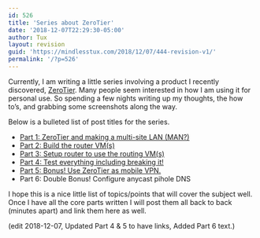 ```yaml
---
id: 526
title: 'Series about ZeroTier'
date: '2018-12-07T22:29:30-05:00'
author: Tux
layout: revision
guid: 'https://mindlesstux.com/2018/12/07/444-revision-v1/'
permalink: '/?p=526'
---
```


Currently, I am writing a little series involving a product I recently discovered, [ZeroTier](https://zerotier.com/). Many people seem interested in how I am using it for personal use. So spending a few nights writing up my thoughts, the how to’s, and grabbing some screenshots along the way.

Below is a bulleted list of post titles for the series.

- [Part 1: ZeroTier and making a multi-site LAN (MAN?)](https://mindlesstux.com/2018/09/23/zerotier-multsite-lan-part-1-zerotier-and-making-a-multi-site-lan-man/)
- [Part 2: Build the router VM(s)](https://mindlesstux.com/2018/09/23/zerotier-multsite-lan-part-2-build-the-router-vms/)
- [Part 3: Setup router to use the routing VM(s)](https://mindlesstux.com/2018/09/23/zerotier-multsite-lan-part-3-setup-router-to-use-the-routing-vms/)
- [Part 4: Test everything including breaking it!](https://mindlesstux.com/2018/12/07/zerotier-multsite-lan-part-4-test-everything-including-breaking-it/)
- [Part 5: Bonus! Use ZeroTier as mobile VPN.](https://mindlesstux.com/2018/12/07/part-5-bonus-use-zerotier-as-mobile-vpn/)
- Part 6: Double Bonus! Configure anycast pihole DNS

I hope this is a nice little list of topics/points that will cover the subject well. Once I have all the core parts written I will post them all back to back (minutes apart) and link them here as well.

(edit 2018-12-07, Updated Part 4 &amp; 5 to have links, Added Part 6 text.)